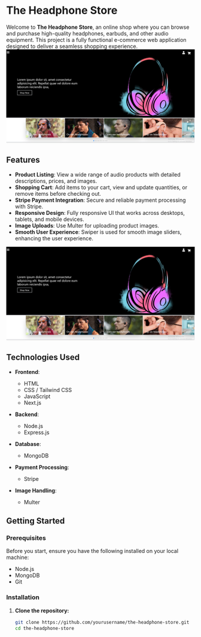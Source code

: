 # The Headphone Store

Welcome to **The Headphone Store**, an online shop where you can browse and purchase high-quality headphones, earbuds, and other audio equipment. This project is a fully functional e-commerce web application designed to deliver a seamless shopping experience.
![Alt Text](client/Capture.PNG)
## Features

- **Product Listing**: View a wide range of audio products with detailed descriptions, prices, and images.
- **Shopping Cart**: Add items to your cart, view and update quantities, or remove items before checking out.
- **Stripe Payment Integration**: Secure and reliable payment processing with Stripe.
- **Responsive Design**: Fully responsive UI that works across desktops, tablets, and mobile devices.
- **Image Uploads**: Use Multer for uploading product images.
- **Smooth User Experience**: Swiper is used for smooth image sliders, enhancing the user experience.



![Alt Text](client/Capture.PNG)


## Technologies Used

- **Frontend**:
  - HTML
  - CSS / Tailwind CSS
  - JavaScript
  - Next.js
  
- **Backend**:
  - Node.js
  - Express.js
  
- **Database**:
  - MongoDB
  
- **Payment Processing**:
  - Stripe
  
- **Image Handling**:
  - Multer
    


## Getting Started

### Prerequisites

Before you start, ensure you have the following installed on your local machine:

- Node.js
- MongoDB
- Git

### Installation

1. **Clone the repository:**

   ```bash
   git clone https://github.com/yourusername/the-headphone-store.git
   cd the-headphone-store
